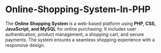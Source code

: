 # Online-Shopping-System-In-PHP
The **Online Shopping System** is a web-based platform using **PHP, CSS, JavaScript, and MySQL** for online purchasing. It includes user authentication, product management, a shopping cart, and secure payments. The system ensures a seamless shopping experience with a responsive design.
